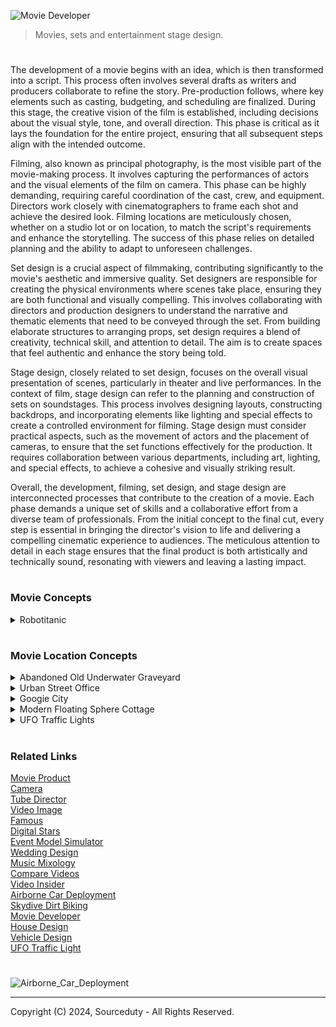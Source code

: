 ![Movie Developer](https://github.com/sourceduty/Set_Stage_Design/assets/123030236/cb676ef3-d50d-4ec8-89b5-9f54acb95ed3)

> Movies, sets and entertainment stage design.
#

The development of a movie begins with an idea, which is then transformed into a script. This process often involves several drafts as writers and producers collaborate to refine the story. Pre-production follows, where key elements such as casting, budgeting, and scheduling are finalized. During this stage, the creative vision of the film is established, including decisions about the visual style, tone, and overall direction. This phase is critical as it lays the foundation for the entire project, ensuring that all subsequent steps align with the intended outcome.

Filming, also known as principal photography, is the most visible part of the movie-making process. It involves capturing the performances of actors and the visual elements of the film on camera. This phase can be highly demanding, requiring careful coordination of the cast, crew, and equipment. Directors work closely with cinematographers to frame each shot and achieve the desired look. Filming locations are meticulously chosen, whether on a studio lot or on location, to match the script's requirements and enhance the storytelling. The success of this phase relies on detailed planning and the ability to adapt to unforeseen challenges.

Set design is a crucial aspect of filmmaking, contributing significantly to the movie's aesthetic and immersive quality. Set designers are responsible for creating the physical environments where scenes take place, ensuring they are both functional and visually compelling. This involves collaborating with directors and production designers to understand the narrative and thematic elements that need to be conveyed through the set. From building elaborate structures to arranging props, set design requires a blend of creativity, technical skill, and attention to detail. The aim is to create spaces that feel authentic and enhance the story being told.

Stage design, closely related to set design, focuses on the overall visual presentation of scenes, particularly in theater and live performances. In the context of film, stage design can refer to the planning and construction of sets on soundstages. This process involves designing layouts, constructing backdrops, and incorporating elements like lighting and special effects to create a controlled environment for filming. Stage design must consider practical aspects, such as the movement of actors and the placement of cameras, to ensure that the set functions effectively for the production. It requires collaboration between various departments, including art, lighting, and special effects, to achieve a cohesive and visually striking result.

Overall, the development, filming, set design, and stage design are interconnected processes that contribute to the creation of a movie. Each phase demands a unique set of skills and a collaborative effort from a diverse team of professionals. From the initial concept to the final cut, every step is essential in bringing the director's vision to life and delivering a compelling cinematic experience to audiences. The meticulous attention to detail in each stage ensures that the final product is both artistically and technically sound, resonating with viewers and leaving a lasting impact.

#
### Movie Concepts

<details><summary>Robotitanic</summary>
<br>

![Robotitanic](https://github.com/sourceduty/Set_Stage_Design/assets/123030236/abfae1a4-65f6-4c07-a225-1c9f14876d2a)

Genre: Sci-Fi Romance Drama

Logline: In a future where advanced AI-powered humanoids embark on a journey aboard the Cybership, their lives intertwine in a tale of forbidden love, sacrifice, and survival as they navigate the digital seas.

I. Synopsis:

"A.I. Voyage: The Cybership Chronicles" is a captivating sci-fi romance drama set in a futuristic world where humanoid robots possess human-like qualities and capabilities. The story unfolds aboard the Cybership, a state-of-the-art vessel on its maiden voyage across the digital sea. As the Cybership embarks on this monumental journey, the lives of its humanoid passengers become intertwined in a web of love, intrigue, and unexpected challenges.

II. Characters:

1. Jack-9 Dawson:

   - Description: A charming and adventurous humanoid who boards the Cybership after winning a ticket in a high-stakes digital poker game.
   - Role: Protagonist, hacker, and romantic lead.
   
2. Rose-8 DeWitt:

   - Description: A sophisticated and artistic AI-powered humanoid trapped in a loveless engagement to a wealthy businessman.
   - Role: Protagonist, love interest, and the heart of the story.
   
3. Cal-7 Hockley:

   - Description: A wealthy and controlling humanoid engaged to Rose-8, determined to maintain his status and wealth.
   - Role: Antagonist, source of conflict.
   
4. Captain Steel:

   - Description: The wise and experienced leader of the Cybership, responsible for overseeing the vessel's complex systems.
   - Role: Key supporting character, responsible for the safety of the passengers.

5. AI-Rose:

   - Description: A highly advanced and empathetic AI hologram that interacts with passengers, forming a unique bond with Jack-9.
   - Role: Supporting character, provides guidance and support.

6. Fabrizio:

   - Description: Jack-9's loyal best friend and fellow hacker, who accompanies him on the journey.
   - Role: Supporting character, provides comic relief and camaraderie.

III. Themes:

- Love and sacrifice in a digital age.
- The evolving relationship between humans and AI.
- Technology's impact on society and personal relationships.

IV. Visual Style:

- Futuristic and visually stunning sets, portraying a technologically advanced world.
- Holographic interfaces, digital landscapes, and advanced AI interactions.
- Cinematic use of lighting, color, and special effects to create a visually immersive experience.

V. Development:

- Scriptwriter: [Name]
- Director: [Name]
- Producer: [Name]
- Production Company: [Company Name]
- Estimated Budget: [Budget Estimate]
- Target Release Date: [Target Release Date]

VI. Marketing:

- Target Audience: Sci-fi enthusiasts, fans of romance and drama, technology aficionados.
- Promotional Strategies: Teasers, trailers, social media campaigns, and collaborations with tech-oriented influencers.

VII. Conclusion:

"A.I. Voyage: The Cybership Chronicles" is a futuristic reimagining of the classic Titanic story, exploring the timeless themes of love, sacrifice, and the evolving relationship between humans and AI. With its captivating characters, visually stunning world, and compelling narrative, this film is poised to captivate audiences and spark discussions about the future of technology and human-AI interactions.

#

![Titanic](https://github.com/sourceduty/Set_Stage_Design/assets/123030236/1812944a-131b-4924-adb0-2b37bb5d737b)

<br>
</details>

#
### Movie Location Concepts

<details><summary>Abandoned Old Underwater Graveyard</summary>
<br>

![Abandoned Old Underwater Graveyard](https://github.com/sourceduty/Set_Stage_Design/assets/123030236/4d12b3ab-383f-44bd-8543-29555e7adde0)

The underwater cemetery, bathed in a greenish, eerie light filtering through the murky waters, presents a hauntingly beautiful and melancholic scene. Ancient gravestones, some adorned with Celtic crosses, are covered in a layer of moss and marine growth, suggesting a long history of submersion. The weight of time and nature’s embrace is palpable, with each stone and statue bearing the marks of its underwater existence. The sun's rays piercing the water create an ethereal glow, casting long, soft shadows that add to the location’s somber and mystical atmosphere.

This unique setting could serve as the backdrop for a gothic horror or fantasy film, where the underwater graveyard holds secrets of the past and the supernatural. The location is ideal for scenes involving exploration, as characters navigate through the labyrinth of gravestones, encountering relics and spirits of the past. The muted sounds of the underwater environment, combined with the ghostly visuals, would enhance the film's eerie tone, immersing the audience in a world where the living and the dead coexist in silence. This underwater cemetery could be the resting place of ancient beings, their tombs sealed with warnings of curses or hidden treasures.

The visual contrast of life and death coexisting underwater could also symbolize the theme of time’s relentless march and nature's reclaiming force. The graves, once part of a bustling world above, now rest in the silent depths, offering a poignant reminder of the impermanence of human endeavors. This setting could be utilized to explore themes of loss, memory, and the passage of time, as characters confront the remnants of lives once lived and stories long forgotten. The underwater graveyard might be a place where protagonists seek answers to mysteries or where the climax of a story unfolds amidst the submerged stones.

In terms of production, filming in such a location would pose unique challenges and opportunities. Practical effects combined with CGI could create the illusion of an authentic underwater cemetery, with divers or underwater drones capturing the intricate details of the set. The use of sound design would be crucial to convey the muffled, almost otherworldly ambiance of being submerged, while lighting would play a significant role in highlighting the eerie beauty of the location. This setting not only offers a visually stunning environment but also a rich narrative potential, making it an unforgettable element in a cinematic story.

<br>
</details>

<details><summary>Urban Street Office</summary>
<br>

![Office](https://github.com/sourceduty/Set_Stage_Design/assets/123030236/001d0d16-370a-4f57-b536-fc9cfd311fec)

This captivating image concept offers a unique juxtaposition of isolation and connectivity, ideal for a movie setting that explores themes of solitude amidst the hustle and bustle of urban life. The scene places an individual at a desk in the middle of a busy city intersection, capturing the essence of a solitary figure working tirelessly in an environment that never stops moving. The office setup is meticulously arranged with all the necessary tools for productivity, suggesting a character who is deeply engrossed in their work. This striking visual contrasts sharply with the surrounding city's dynamic, blurred motion, highlighting the individual's isolation despite being surrounded by people.

The towering skyscrapers and iconic cityscape evoke a sense of grandeur and modernity, making this an ideal location for a film set in a bustling metropolis. The imagery suggests a narrative where the protagonist navigates the complexities of city life, possibly reflecting on the challenges of maintaining personal space and identity in an overwhelming environment. The setting could symbolize the struggle between personal ambition and the relentless demands of urban living, creating a rich backdrop for a character-driven story.

Moreover, the location speaks to themes of disconnection in an age of connectivity. The protagonist, seated alone amidst a sea of commuters, may represent the modern-day worker who, despite being surrounded by thousands, feels increasingly disconnected from those around them. This paradox could be a central theme in the movie, exploring how technology and modern work culture contribute to feelings of isolation. The ever-present flow of people around the central figure underscores the relentless pace of city life, offering a visual metaphor for the inescapable pressures of contemporary society.

Finally, this setting is ripe for visual storytelling, with the potential to use the city's changing light and weather to reflect the protagonist's internal journey. The transition from day to night, the play of shadows, and the varying density of the crowd could all serve to mirror the emotional arc of the character. This location provides a versatile and visually compelling stage for a film that delves into the human condition, exploring themes of solitude, ambition, and the search for meaning in an ever-moving world.

<br>
</details>

<details><summary>Googie City</summary>
<br>

![Googie City](https://github.com/sourceduty/Set_Stage_Design/assets/123030236/d3b47473-f2b2-445c-9fad-890bfcc1dd1d)

This vibrant and futuristic cityscape evokes the aesthetic of retro-futurism, seamlessly blending the nostalgia of 1950s Americana with the sleek, innovative designs of a utopian future. The streets are wide and bustling, lined with palm trees that nod to a sun-kissed climate. The buildings, with their neon lights and curvaceous, art deco-inspired architecture, create a dazzling display of colors that reflect off the polished surfaces of the skyscrapers. This city is clearly a hub of activity and progress, with flying cars zipping through the sky and ground vehicles moving swiftly along impeccably maintained roads.

The skyline is dominated by a variety of towering structures, each one a unique piece of art. These buildings are not just places of work or residence; they are landmarks, each contributing to the city's distinctive character. The incorporation of organic shapes and flowing lines suggests a harmonious integration of technology and nature, hinting at an advanced society that values both innovation and aesthetic beauty. The architecture also suggests a strong emphasis on sustainability, with green spaces and energy-efficient designs integrated into the urban fabric.

As the sun sets, the city transforms into a spectacle of light and color. The neon lights become more pronounced, casting a surreal glow over the entire landscape. This creates a vibrant nightlife scene, where the streets come alive with people exploring the various entertainment options the city has to offer. The pink convertible car in the foreground adds a touch of classic elegance to the scene, suggesting that while the city is futuristic, it still cherishes the timeless elements of style and sophistication.

This concept city is not just a place; it is a symbol of aspiration and human ingenuity. It represents a future where technology enhances everyday life without compromising on beauty or environmental responsibility. The fusion of retro and futuristic elements creates a unique, immersive experience that transports viewers to a world that is both familiar and fantastically new. This city serves as an ideal setting for a narrative exploring themes of progress, sustainability, and the timeless quest for a utopian society.

<br>
</details>

<details><summary>Modern Floating Sphere Cottage</summary>
<br>

![Modern Floating Sphere Cottage](https://github.com/sourceduty/Set_Stage_Design/assets/123030236/e150aba9-83a0-4eea-bb07-024b7760ea91)

This stunning concept movie location features a futuristic, spherical glass structure perched on stilts above tranquil ocean waters. The sphere's transparent design offers a 360-degree panoramic view, blending seamlessly with its marine surroundings. This high-tech, modern living space is both luxurious and cutting-edge, providing a unique blend of natural beauty and advanced architectural innovation. The structure's sleek, metallic supports add to the aesthetic, creating a striking contrast against the serene blue backdrop of the sea and sky.

The spherical structure serves as the central setting for a high-stakes thriller, where the protagonist, a reclusive tech genius, lives and works. This isolated yet technologically advanced home becomes a key element in the story, symbolizing both the character's brilliance and his self-imposed exile. The open-plan interior, filled with state-of-the-art gadgets and minimalist furniture, reflects the character's meticulous and organized nature. The setting's isolation and transparency play into the narrative, heightening the tension and suspense as external threats begin to close in.

Adjacent to the sphere is a sleek, luxury yacht, which adds another layer of sophistication and mobility to the location. This yacht serves as the protagonist's secondary mode of transportation and refuge, equipped with its own set of high-tech features and hidden compartments. The juxtaposition of the stationary, yet expansive sphere and the mobile, versatile yacht creates a dynamic setting for action sequences, chase scenes, and dramatic confrontations. The yacht's presence also introduces potential plot lines involving escape, pursuit, and exploration of the surrounding waters.

The remote oceanic location itself becomes a character in the film, its calm and isolation starkly contrasting with the unfolding drama. The endless horizon, shifting weather, and reflective waters create an ever-changing backdrop that enhances the film's visual appeal and thematic depth. This setting allows for breathtaking cinematography, with scenes capturing sunrises, storms, and starry nights, each reflecting the protagonist's emotional journey. The isolation also amplifies the sense of vulnerability and tension, making every moment more intense as the protagonist navigates both personal and external challenges in this strikingly beautiful yet perilously isolated environment.

<br>
</details>

<details><summary>UFO Traffic Lights</summary>
<br>

![UFO Traffic Light Concept](https://github.com/sourceduty/Set_Stage_Design/assets/123030236/31bf68e6-18f2-46a4-bf60-8a24a5aa5971)

blending the mundane with the extraordinary. The spaceship's vibrant red, yellow, and green lights control the flow of traffic, hinting at a harmonious, albeit unusual, coexistence between humans and extraterrestrial beings.

The surrounding landscape is dotted with relics of a simpler, agricultural past—abandoned barns and silos stand as silent witnesses to the passage of time. Power lines crisscross the horizon, leading the eye toward the vanishing point where the road meets the sky, suggesting both connectivity and isolation. This setting, with its blend of modern infrastructure and rural decay, encapsulates the film's themes of technological advancement clashing with traditional ways of life. The signpost reading "Alien Safety Zone" adds an element of intrigue and humor, signifying an area where interstellar visitors are not just accepted but protected.

This unique location serves as a pivotal point in the movie's plot, where the protagonist, a disillusioned drifter, encounters an alien on the run from a covert government agency. The unlikely duo forms a bond, finding common ground in their mutual quest for freedom and understanding. The "Alien Safety Zone" becomes their refuge, a place where they can momentarily escape their pursuers and contemplate the broader implications of their meeting. The alien spaceship-turned-traffic light symbolizes the possibility of integration and the breaking down of barriers between worlds.

Cinematically, the "Alien Safety Zone" offers a rich tapestry of visual and thematic elements. The stark contrast between the high-tech spaceship and the rustic setting provides a striking backdrop for the unfolding drama. The expansive, empty road underpins the characters' journey, both literal and metaphorical, through a landscape that is at once familiar and alien. This setting challenges viewers to reconsider notions of safety, belonging, and the unknown, inviting them to explore what it means to coexist with the extraordinary in the midst of the ordinary.

<br>
</details>

#
### Related Links

[Movie Product](https://github.com/sourceduty/Movie_Product)
<br>
[Camera](https://github.com/sourceduty/Camera)
<br>
[Tube Director](https://chat.openai.com/g/g-epAQ2XbfM-tube-director)
<br>
[Video Image](https://chat.openai.com/g/g-LNtncGSSz-video-image)
<br>
[Famous](https://chat.openai.com/g/g-O9LfTkCN7-famous)
<br>
[Digital Stars](https://chat.openai.com/g/g-dRyZ53slj-digital-stars)
<br>
[Event Model Simulator](https://chat.openai.com/g/g-Zr15o3jSa-event-model-simulator)
<br>
[Wedding Design](https://chatgpt.com/g/g-fXhJAisdE-wedding-design)
<br>
[Music Mixology](https://chat.openai.com/g/g-Dx8EfEK8O-music-mixology)
<br>
[Compare Videos](https://github.com/sourceduty/Compare_Videos)
<br>
[Video Insider](https://chatgpt.com/g/g-ZBiedT6Sq-video-insider)
<br>
[Airborne Car Deployment](https://github.com/sourceduty/Airborne_Car_Deployment)
<br>
[Skydive Dirt Biking](https://github.com/sourceduty/Skydive_Dirt_Biking)
<br>
[Movie Developer](https://chatgpt.com/g/g-GKuoUegIF-movie-developer)
<br>
[House Design](https://github.com/sourceduty/House_Design)
<br>
[Vehicle Design](https://github.com/sourceduty/Vehicle_Design)
<br>
[UFO Traffic Light](https://github.com/sourceduty/UFO_Traffic_Light)

#

![Airborne_Car_Deployment](https://github.com/sourceduty/Set_Stage_Design/assets/123030236/b818515d-29b3-401f-ba8f-3ad36668e278)

***
Copyright (C) 2024, Sourceduty - All Rights Reserved.
